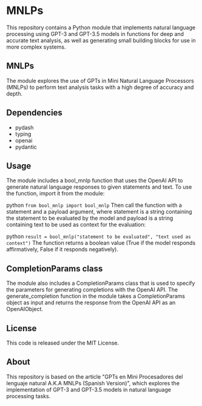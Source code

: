 # MNLPs
This repository contains a Python module that implements natural language processing using GPT-3 and GPT-3.5 models in functions for deep and accurate text analysis, as well as generating small building blocks for use in more complex systems.

## MNLPs   
The module explores the use of GPTs in Mini Natural Language Processors (MNLPs) to perform text analysis tasks with a high degree of accuracy and depth.

## Dependencies
- pydash
- typing
- openai
- pydantic

## Usage
The module includes a bool_mnlp function that uses the OpenAI API to generate natural language responses to given statements and text. To use the function, import it from the module:

python
``
from bool_mnlp import bool_mnlp
``
Then call the function with a statement and a payload argument, where statement is a string containing the statement to be evaluated by the model and payload is a string containing text to be used as context for the evaluation:

python
``
result = bool_mnlp("statement to be evaluated", "text used as context")
``
The function returns a boolean value (True if the model responds affirmatively, False if it responds negatively).

## CompletionParams class
The module also includes a CompletionParams class that is used to specify the parameters for generating completions with the OpenAI API. The generate_completion function in the module takes a CompletionParams object as input and returns the response from the OpenAI API as an OpenAIObject.

## License
This code is released under the MIT License.

## About
This repository is based on the article "GPTs en Mini Procesadores del lenguaje natural A.K.A MNLPs (Spanish Version)", which explores the implementation of GPT-3 and GPT-3.5 models in natural language processing tasks.
